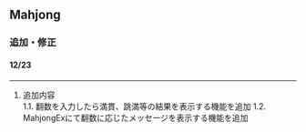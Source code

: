 ## Mahjong
### 追加・修正
#### 12/23
***
1. 追加内容<br>
    1.1. 翻数を入力したら満貫、跳満等の結果を表示する機能を追加
    1.2. MahjongExにて翻数に応じたメッセージを表示する機能を追加
